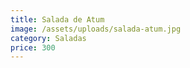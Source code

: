 ```yaml
---
title: Salada de Atum
image: /assets/uploads/salada-atum.jpg
category: Saladas
price: 300
---
```


